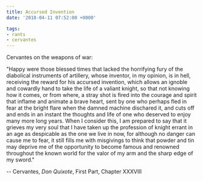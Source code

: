 ```yaml
---
title: Accursed Invention
date: '2018-04-11 07:52:00 +0000'

tags:
- rants
- cervantes
---
```


Cervantes on the weapons of war:
<!--more-->

"Happy were those blessed times that lacked the horrifying fury of the
diabolical instruments of artillery, whose inventor, in my opinion, is in
hell, receiving the reward for his accursed invention, which allows an ignoble
and cowardly hand to take the life of a valiant knight, so that not
knowing how it comes, or from where, a stray shot is fired into the
courage and spirit that inflame and animate a brave heart, sent by one
who perhaps fled in fear at the bright flare when the damned machine
dischared it, and cuts off and ends in an instant the thoughts and life
of one who deserved to enjoy many more long years.  When I consider this,
I am prepared to say that it grieves my very soul that I have taken up
the profession of knight errant in an age as despicable as the one we live
in now, for although no danger can cause me to fear, it still fills me with
misgivings to think that powder and tin may deprive me of the opportunity
to become famous and renowned throughout the known world for the
valor of my arm and the sharp edge of my sword."

-- Cervantes, *Don Quixote*, First Part, Chapter XXXVIII
